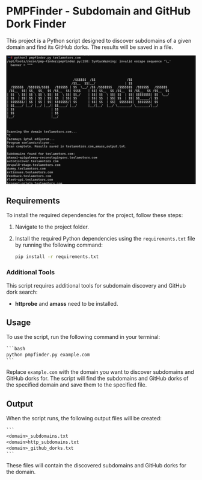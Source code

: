 # PMPFinder - Subdomain and GitHub Dork Finder

This project is a Python script designed to discover subdomains of a given domain and find its GitHub dorks. The results will be saved in a file.

![PMPFinder Screenshot](./images/pmp-photo.png)

## Requirements

To install the required dependencies for the project, follow these steps:

1. Navigate to the project folder.
2. Install the required Python dependencies using the `requirements.txt` file by running the following command:

   ```bash
   pip install -r requirements.txt
   ```

### Additional Tools

This script requires additional tools for subdomain discovery and GitHub dork search:

- **httprobe** and **amass** need to be installed.

## Usage

To use the script, run the following command in your terminal:

    ```bash
    python pmpfinder.py example.com
    ```

Replace `example.com` with the domain you want to discover subdomains and GitHub dorks for. The script will find the subdomains and GitHub dorks of the specified domain and save them to the specified file.

## Output

When the script runs, the following output files will be created:

    ```
    <domain>_subdomains.txt
    <domain>http_subdomains.txt
    <domain>_github_dorks.txt
    ```

These files will contain the discovered subdomains and GitHub dorks for the domain.
